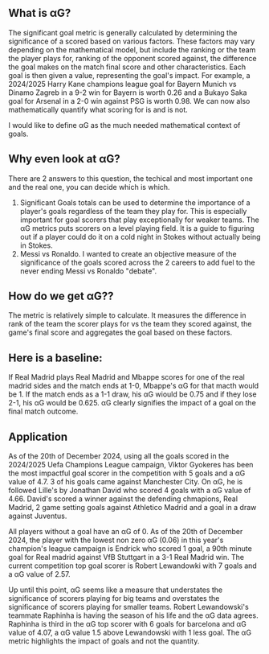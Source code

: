 
## What is αG?

The significant goal metric is generally calculated by determining the significance of a scored based on various factors. These factors may vary depending on the mathematical model, but include the ranking or the team the player plays for, ranking of the opponent scored against, the difference the goal makes on the match final score and other characteristics. Each goal is then given a value, representing the goal's impact. For example, a 2024/2025 Harry Kane champions league goal for Bayern Munich vs Dinamo Zagreb in a 9-2 win for Bayern is worth 0.26 and a Bukayo Saka goal for Arsenal in a 2-0 win against PSG is worth 0.98. We can now also mathematically quantify what scoring for is and is not.

I would like to define αG as the much needed mathematical context of goals. 

## Why even look at αG?

There are 2 answers to this question, the techical and most important one and the real one, you can decide which is which.
1. Significant Goals totals can be used to determine the importance of a player's goals regardless of the team they play for. This is especially important for goal scorers that play exceptionally for weaker teams. The αG metrics puts scorers on a level playing field. It is a guide to figuring out if a player could do it on a cold night in Stokes without actually being in Stokes.
2. Messi vs Ronaldo. I wanted to create an objective measure of the significance of the goals scored across the 2 careers to add fuel to the never ending Messi vs Ronaldo "debate".  

## How do we get αG??

The metric is relatively simple to calculate. It measures the difference in rank of the team the scorer plays for vs the team they scored against, the game's final score and aggregates the goal based on these factors.

## Here is a baseline: 

If Real Madrid plays Real Madrid and Mbappe scores for one of the real madrid sides and the match ends at 1-0, Mbappe's αG for that macth would be 1. If the match ends as a 1-1 draw, his αG wiould be 0.75 and if they lose 2-1, his αG would be 0.625. αG clearly signifies the impact of a goal on the final match outcome.

## Application

As of the 20th of December 2024, using all the goals scored in the 2024/2025 Uefa Champions League campaign, Viktor Gyokeres has been the most impactful goal scorer in the competition with 5 goals and a αG value of 4.7. 3 of his goals came against Manchester City. On αG, he is followed Lille's by Jonathan David who scored 4 goals with a αG value of 4.66. David's scored a winner against the defending chmapions, Real Madrid, 2 game setting goals against Athletico Madrid and a goal in a draw against Juventus. 

All players without a goal have an αG of 0. As of the 20th of December 2024, the player with the lowest non zero αG (0.06) in this year's champion's league campaign is Endrick who scored 1 goal, a 90th minute goal for Real madrid against VfB Stuttgart in a 3-1 Real Madrid win. The current competition top goal scorer is Robert Lewandowki with 7 goals and a αG value of 2.57. 

Up until this point, αG seems like a measure that understates the significance of scorers playing for big teams and overstates the significance of scorers playing for smaller teams. Robert Lewandowski's teammate Raphinha is having the season of his life and the αG data agrees. Raphinha is third in the αG top scorer with 6 goals for barcelona and αG value of 4.07, a αG value 1.5 above Lewandowski with 1 less goal. The αG metric highlights the impact of goals and not the quantity.  


